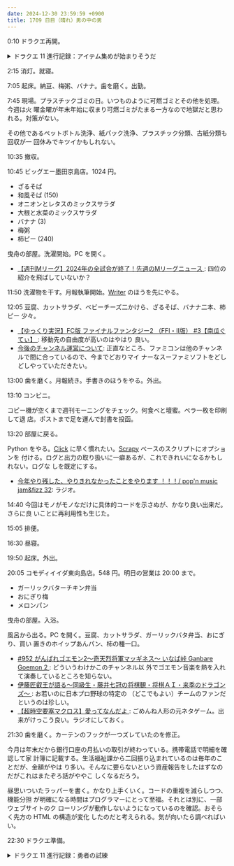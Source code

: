 ```yaml
---
date: 2024-12-30 23:59:59 +0900
title: 1709 日目（晴れ）男の中の男
---
```


0:10 ドラクエ再開。

<details><summary>ドラクエ 11 進行記録：アイテム集めが始まりそうだ</summary>
<p>賢者の試練の最後にネルセンが待っていて、ボス戦になる。憤怒の怪獣という過去ボスを模した敵だ。
これは今となってはどうということはない。軽く倒して報酬をゲット。ウマレースの枠を増やす。</p>

<p>賢者の試練の宝を全然取っていなかったので回収。ここでもう一回ネルセンのところに行くとどうなるか？
やはりボス戦をやらせてくれる。背徳の帝王＆戦慄の牙王戦。カジノ＆黄金城ボスの強化版か。
これも難しくない。倒して報酬をゲット。謎の髪留め。</p>

<p>鍛冶をやる。原料一覧を見ると意外なものが希少だったりして、軽視していた素材を入手しに辺鄙な場所を転々とする。
特に魔竜のたましいをかきあつめておくと潰しが効く。どの魔物を乱獲するのが効率的か？</p>
</details>

2:15 消灯。就寝。

7:05 起床。納豆、梅粥、バナナ。歯を磨く。出勤。

7:45 現場。プラスチックゴミの日。いつものように可燃ゴミとその他を処理。今週は火
曜金曜が年末年始に収まり可燃ゴミがたまる一方なので地獄だと思われる。対策がない。

その他であるペットボトル洗浄、紙パック洗浄、プラスチック分類、古紙分類も回収が一
回休みでキツイかもしれない。

10:35 撤収。

10:45 ビッグエー墨田京島店。1024 円。

* ざるそば
* 和風そば (150)
* オニオンとレタスのミックスサラダ
* 大根と水菜のミックスサラダ
* バナナ (3)
* 梅粥
* 柿ピー (240)

曳舟の部屋。洗濯開始。PC を開く。

* [【週刊Mリーグ】2024年の全試合が終了！先週のMリーグニュース
  ](https://www.youtube.com/watch?v=G_qu8hj4Ezk): 四位の紹介を飛ばしていないか？

11:50 洗濯物を干す。月報執筆開始。[Writer] のほうを先にやる。

12:05 豆腐、カットサラダ、ベビーチーズ二かけら、ざるそば、バナナ二本、柿ピー
少々。

* [【ゆっくり実況】FC版 ファイナルファンタジー2 （FFI・II版） #3【南瓜ぐてぃ】
  ](https://www.youtube.com/watch?v=OfJDc0RDHng): 移動先の自由度が高いのはやはり
  良い。
* [今後のチャンネル運営について](https://www.youtube.com/watch?v=SfbA1dJ3rzg):
  正直なところ、ファミコンは他のチャンネルで間に合っているので、今までどおりマイ
  ナーなスーファミソフトをどしどしやっていただきたい。

13:00 歯を磨く。月報続き。手書きのほうをやる。外出。

13:10 コンビニ。

コピー機が空くまで週刊モーニングをチェック。何食べと壇蜜。ペラ一枚を印刷して退
店。ポストまで足を運んで封書を投函。

13:20 部屋に戻る。

Python をやる。[Click] に早く慣れたい。[Scrapy] ベースのスクリプトにオプションを
付ける。ログと出力の取り扱いに一癖あるが、これできれいになるかもしれない。ログな
しを既定にする。

* [今年やり残した、やりきれなかったことをやります ！！！/ pop'n music jam&fizz
  32](https://www.youtube.com/watch?v=nfjP5uIp3yg): ラジオ。

14:40 今回はモノがモノなだけに具体的コードを示さぬが、かなり良い出来だ。さらに良
いことに再利用性も生じた。

15:05 排便。

16:30 昼寝。

19:50 起床。外出。

20:05 コモディイイダ東向島店。548 円。明日の営業は 20:00 まで。

* ガーリックバターチキン弁当
* おにぎり梅
* メロンパン

曳舟の部屋。入浴。

風呂から出る。PC を開く。豆腐、カットサラダ、ガーリックバタ弁当、おにぎり、買い
置きのホイップあんパン、柿の種一口。

* [#952 がんばれゴエモン2～奇天烈将軍マッギネス～ いなば峠 Ganbare Goemon 2
  ](https://www.youtube.com/watch?v=xYMnkkv492I): どういうわけかこのチャンネル以
  外でゴエモン音楽を熱を入れて演奏しているところを知らない。
* [伊藤匠叡王が語る～同級生・藤井七冠の将棋観・将棋ＡＩ・来季のドラゴンズ～
  ](https://www.youtube.com/watch?v=p9q-Mskd7S8): お若いのに日本プロ野球の特定の
  （どこでもよい）チームのファンだというのは珍しい。
* [【超時空要塞マクロス】愛ってなんだよ
  ](https://www.youtube.com/watch?v=5HqGccUFSs4): ごめんね人形の元ネタゲーム。出
  来がけっこう良い。ラジオにしておく。

21:30 歯を磨く。カーテンのフックが一つズレていたのを修正。

今月は年末だから銀行口座の月払いの取引が終わっている。携帯電話で明細を確認して家
計簿に記載する。生活福祉課から二回振り込まれているのは毎年のことだが、金額がやは
り多い。そんなに要らないという資産報告をしたはずなのだがこれはまたぞろ話がややこ
しくなるだろう。

昼思いついたラッパーを書く。かなり上手くいく。コードの重複を減らしつつ、機能分担
が明確になる時間はプログラマーにとって至福。それとは別に、一部ウェブサイトのク
ローリングが動作しないようになっているのを確認。おそらく先方の HTML の構造が変化
したのだと考えられる。気が向いたら調べればいい。

22:30 ドラクエ準備。

<details><summary>ドラクエ 11 進行記録：勇者の試練</summary>
<p>素材集めから始める予定だったが、次のマップで最後のはずなので鍛冶の空きも埋まることに気付く。
したがってネルセンの試練その三のダンジョンへ進む。予想どおり天空魔城のアレンジ版だ。
結論から述べるとモンスター目録も宝回収も不完全にネルセンのもとへ到達した。
宝は二階に残っているとわかっているが、モンスターのほうは数種類と多く、空欄がまばらにあり居所を特定し切れない。</p>

<p>今回のボス戦は混沌の巨人＆絶望の巨人を 50 手で倒す必要がある。
仲間のコマンドを AI に任せていると、敵がマホカンタ状態なのにベロニカが呪文をやめようとしないので死ぬ。
何度やっても死ぬ。これはマズイ。形振り構わずチェンジして 48 手で倒す。危ない。</p>

<p>ネルセンからの報酬はあと一個。次回、宝回収と大量の鍛冶。</p>
</details>

[Click]: <https://click.palletsprojects.com/en/stable/>
[scrapy]: <https://scrapy.org/>
[Writer]: <https://documentation.libreoffice.org/en/english-documentation/writer/>
